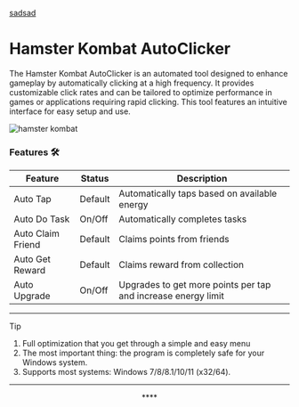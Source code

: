 [sadsad](https://github.com/)
# Hamster Kombat AutoClicker


The Hamster Kombat AutoClicker is an automated tool designed to enhance gameplay by automatically clicking at a high frequency. It provides customizable click rates and can be tailored to optimize performance in games or applications requiring rapid clicking. This tool features an intuitive interface for easy setup and use.


![hamster kombat](https://github.com/user-attachments/assets/0ac9d503-9257-4082-ae1d-dde503b9fe0d)




   
### Features 🛠️
</div>

| Feature                  | Status                 | Description                                           |
|--------------------------|------------------------|-------------------------------------------------------|
| Auto Tap                 | Default                | Automatically taps based on available energy          |
| Auto Do Task             | On/Off                 | Automatically completes tasks                         |
| Auto Claim Friend        | Default                | Claims points from friends                            |
| Auto Get Reward          | Default                | Claims reward from collection                         |
| Auto Upgrade             | On/Off                 | Upgrades to get more points per tap and increase energy limit                 |
---

> [!TIP]
> 1. Full optimization that you get through a simple and easy menu
> 2. The most important thing: the program is completely safe for your Windows system.
> 3. Supports most systems: Windows 7/8/8.1/10/11 (x32/64).

---

<div align="center">****
